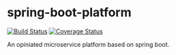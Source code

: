 # spring-boot-platform
[![Build Status](https://travis-ci.com/tscz/spring-boot-platform.svg?branch=master)](https://travis-ci.com/tscz/spring-boot-platform)
[![Coverage Status](https://coveralls.io/repos/github/tscz/spring-boot-platform/badge.svg?branch=master)](https://coveralls.io/github/tscz/spring-boot-platform?branch=master)

An opiniated microservice platform based on spring boot.
